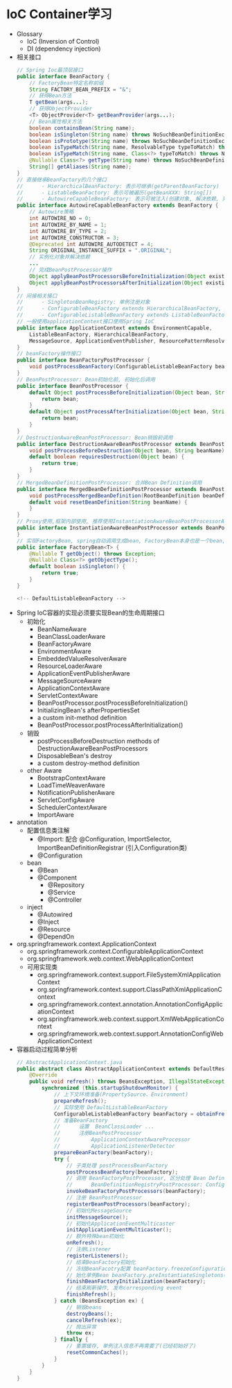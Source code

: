 # IoC Container学习
- Glossary
    - IoC (Inversion of Control)
    - DI (dependency injection)
- 相关接口
    ```java
    // Spring Ioc最顶层接口
    public interface BeanFactory {
        // FactoryBean特定名称前缀
        String FACTORY_BEAN_PREFIX = "&";
        // 获得Bean方法
        T getBean(args...);
        // 获得ObjectProvider
        <T> ObjectProvider<T> getBeanProvider(args...);
        // Bean属性相关方法
        boolean containsBean(String name);
        boolean isSingleton(String name) throws NoSuchBeanDefinitionException;
        boolean isPrototype(String name) throws NoSuchBeanDefinitionException;
        boolean isTypeMatch(String name, ResolvableType typeToMatch) throws NoSuchBeanDefinitionException;
        boolean isTypeMatch(String name, Class<?> typeToMatch) throws NoSuchBeanDefinitionException;
        @Nullable Class<?> getType(String name) throws NoSuchBeanDefinitionException;
        String[] getAliases(String name);
    }
    // 直接继承BeanFactory的几个接口
    //      - HierarchicalBeanFactory: 表示可继承(getParentBeanFactory)
    //      - ListableBeanFactory: 表示可被遍历(getBeanXXX: String[])
    //      - AutowireCapableBeanFactory: 表示可被注入(创建对象, 解决依赖, 完成BeanPostProcessor操作)
    public interface AutowireCapableBeanFactory extends BeanFactory {
        // Autowire策略
        int AUTOWIRE_NO = 0;
        int AUTOWIRE_BY_NAME = 1;
        int AUTOWIRE_BY_TYPE = 2;
        int AUTOWIRE_CONSTRUCTOR = 3;
        @Deprecated int AUTOWIRE_AUTODETECT = 4;
        String ORIGINAL_INSTANCE_SUFFIX = ".ORIGINAL";
        // 实例化对象并解决依赖
        ...
        // 完成BeanPostProcessor操作
        Object applyBeanPostProcessorsBeforeInitialization(Object existingBean, String beanName) throws BeansException;
        Object applyBeanPostProcessorsAfterInitialization(Object existingBean, String beanName) throws BeansException;
    }
    // 间接相关接口
    //      - SingletonBeanRegistry: 单例注册对象
    //      - ConfigurableBeanFactory extends HierarchicalBeanFactory, SingletonBeanRegistry
    //      - ConfigurableListableBeanFactory extends ListableBeanFactory, AutowireCapableBeanFactory, ConfigurableBeanFactory
    // 一般使用applicationContext接口使用Spring IoC
    public interface ApplicationContext extends EnvironmentCapable,
        ListableBeanFactory, HierarchicalBeanFactory,
        MessageSource, ApplicationEventPublisher, ResourcePatternResolver {
    }
    // beanFactory操作接口
    public interface BeanFactoryPostProcessor {
        void postProcessBeanFactory(ConfigurableListableBeanFactory beanFactory) throws BeansException;
    }
    // BeanPostProcessor: Bean初始化前, 初始化后调用
    public interface BeanPostProcessor {
        default Object postProcessBeforeInitialization(Object bean, String beanName) throws BeansException {
            return bean;
        }
        default Object postProcessAfterInitialization(Object bean, String beanName) throws BeansException {
            return bean;
        }
    }
    // DestructionAwareBeanPostProcessor: Bean销毁前调用
    public interface DestructionAwareBeanPostProcessor extends BeanPostProcessor {
        void postProcessBeforeDestruction(Object bean, String beanName) throws BeansException;
        default boolean requiresDestruction(Object bean) {
            return true;
        }
    }
    // MergedBeanDefinitionPostProcessor: 合并Bean Definition调用
    public interface MergedBeanDefinitionPostProcessor extends BeanPostProcessor {
        void postProcessMergedBeanDefinition(RootBeanDefinition beanDefinition, Class<?> beanType, String beanName);
        default void resetBeanDefinition(String beanName) {
        }
    }
    // Proxy使用,框架内部使用, 推荐使用InstantiationAwareBeanPostProcessorAdapter
    public interface InstantiationAwareBeanPostProcessor extends BeanPostProcessor {
    }
    // 实现FactoryBean, spring自动调用生成bean, FactoryBean本身也是一个bean, 被Spring管理
    public interface FactoryBean<T> {
        @Nullable T getObject() throws Exception;
        @Nullable Class<?> getObjectType();
        default boolean isSingleton() {
            return true;
        }
    }

    <!-- DefaultListableBeanFactory -->
    ```
- Spring IoC容器的实现必须要实现Bean的生命周期接口
    - 初始化
        - BeanNameAware
        - BeanClassLoaderAware
        - BeanFactoryAware
        - EnvironmentAware
        - EmbeddedValueResolverAware
        - ResourceLoaderAware
        - ApplicationEventPublisherAware
        - MessageSourceAware
        - ApplicationContextAware
        - ServletContextAware
        - BeanPostProcessor.postProcessBeforeInitialization() 
        - InitializingBean's afterPropertiesSet
        - a custom init-method definition
        - BeanPostProcessor.postProcessAfterInitialization()
    - 销毁
        - postProcessBeforeDestruction methods of DestructionAwareBeanPostProcessors
        - DisposableBean's destroy
        - a custom destroy-method definition
    - other Aware
        - BootstrapContextAware
        - LoadTimeWeaverAware
        - NotificationPublisherAware
        - ServletConfigAware
        - SchedulerContextAware
        - ImportAware
- annotation
    - 配置信息类注解
        - @Import: 配合 @Configuration, ImportSelector, ImportBeanDefinitionRegistrar (引入Configuration类)
        - @Configuration
    - bean
        - @Bean
        - @Component
            - @Repository
            - @Service
            - @Controller
    - inject
        - @Autowired
        - @Inject
        - @Resource
        - @DependOn
- org.springframework.context.ApplicationContext
    - org.springframework.context.ConfigurableApplicationContext
    - org.springframework.web.context.WebApplicationContext
    - 可用实现类
        - org.springframework.context.support.FileSystemXmlApplicationContext
        - org.springframework.context.support.ClassPathXmlApplicationContext
        - org.springframework.context.annotation.AnnotationConfigApplicationContext
        - org.springframework.web.context.support.XmlWebApplicationContext
        - org.springframework.web.context.support.AnnotationConfigWebApplicationContext
- 容器启动过程简单分析
    ```java
    // AbstractApplicationContext.java
    public abstract class AbstractApplicationContext extends DefaultResourceLoader implements ConfigurableApplicationContext {
        @Override
        public void refresh() throws BeansException, IllegalStateException {
            synchronized (this.startupShutdownMonitor) {
                // 上下文环境准备(PropertySource、Environment)
                prepareRefresh();
                // 实际使用 DefaultListableBeanFactory
                ConfigurableListableBeanFactory beanFactory = obtainFreshBeanFactory();
                // 准备BeanFactory
                //      设置  BeanClassLoader ...
                //      注册BeanPostProcessor
                //          ApplicationContextAwareProcessor
                //          ApplicationListenerDetector
                prepareBeanFactory(beanFactory);
                try {
                    // 子类处理 postProcessBeanFactory
                    postProcessBeanFactory(beanFactory);
                    // 调用 BeanFactoryPostProcessor, 区分处理 Bean Definition Registry Post Processor}
                    //      BeanDefinitionRegistryPostProcessor: ConfigurationClassPostProcessor ... 处理@Configuration、@Import、@Bean...
                    invokeBeanFactoryPostProcessors(beanFactory);
                    // 注册 BeanPostProcessor
                    registerBeanPostProcessors(beanFactory);
                    // 初始化MessageSource
                    initMessageSource();
                    // 初始化ApplicationEventMulticaster
                    initApplicationEventMulticaster();
                    // 额外特殊bean初始化
                    onRefresh();
                    // 注册Listener
                    registerListeners();
                    // 结束BeanFactory初始化
                    // 冻结BeanFacotry配置 beanFactory.freezeConfiguration()
                    // 始化单例Bean beanFactory.preInstantiateSingletons()
                    finishBeanFactoryInitialization(beanFactory);
                    // 结束刷新操作, 发布corresponding event
                    finishRefresh();
                } catch (BeansException ex) {
                    // 销毁beans
                    destroyBeans();
                    cancelRefresh(ex);
                    // 抛出异常
                    throw ex;
                } finally {
                    // 重置缓存, 单例注入信息不再需要了(已经初始好了)
                    resetCommonCaches();
                }
            }
        }
    }
    ```